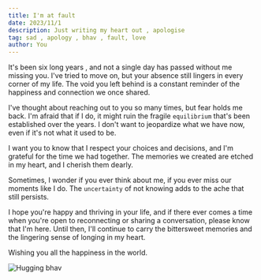```yaml
---
title: I'm at fault
date: 2023/11/1
description: Just writing my heart out , apologise
tag: sad , apology , bhav , fault, love
author: You
---
```


It's been six long years , and not a single day has passed without me missing you. I've tried to move on, but your absence still lingers in every corner of my life. The void you left behind is a constant reminder of the happiness and connection we once shared.

I've thought about reaching out to you so many times, but fear holds me back. I'm afraid that if I do, it might ruin the fragile   ```equilibrium``` that's been established over the years. I don't want to jeopardize what we have now, even if it's not what it used to be.

I want you to know that I respect your choices and decisions, and I'm grateful for the time we had together. The memories we created are etched in my heart, and I cherish them dearly.

Sometimes, I wonder if you ever think about me, if you ever miss our moments like I do. The    ``uncertainty`` of not knowing adds to the ache that still persists.

I hope you're happy and thriving in your life, and if there ever comes a time when you're open to reconnecting or sharing a conversation, please know that I'm here. Until then, I'll continue to carry the bittersweet memories and the lingering sense of longing in my heart. 

Wishing you all the happiness in the world.

![Hugging bhav](https://pbs.twimg.com/media/FxdYUTWXoAA-4Vb.jpg)